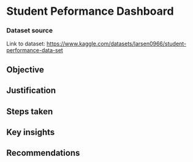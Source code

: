 # Student Peformance Dashboard

### **Dataset source**
Link to dataset: https://www.kaggle.com/datasets/larsen0966/student-performance-data-set

## **Objective**

## **Justification**

## **Steps taken**

## **Key insights**

## **Recommendations**
